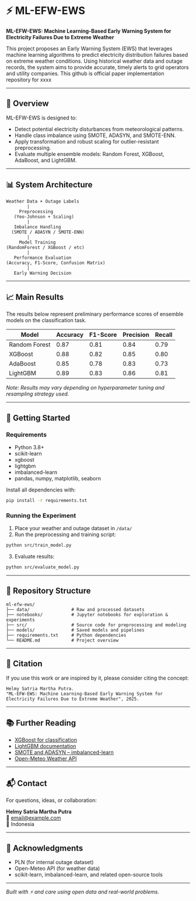 
# ⚡ ML-EFW-EWS

**ML-EFW-EWS: Machine Learning-Based Early Warning System for Electricity Failures Due to Extreme Weather**

This project proposes an Early Warning System (EWS) that leverages machine learning algorithms to predict electricity distribution failures based on extreme weather conditions. Using historical weather data and outage records, the system aims to provide accurate, timely alerts to grid operators and utility companies. This github is official paper implementation repository for xxxx

---

## 📌 Overview

ML-EFW-EWS is designed to:
- Detect potential electricity disturbances from meteorological patterns.
- Handle class imbalance using SMOTE, ADASYN, and SMOTE-ENN.
- Apply transformation and robust scaling for outlier-resistant preprocessing.
- Evaluate multiple ensemble models: Random Forest, XGBoost, AdaBoost, and LightGBM.

---

## 📊 System Architecture

```
Weather Data + Outage Labels
        |
     Preprocessing
   (Yeo-Johnson + Scaling)
        |
   Imbalance Handling
  (SMOTE / ADASYN / SMOTE-ENN)
        |
     Model Training
(RandomForest / XGBoost / etc)
        |
   Performance Evaluation
(Accuracy, F1-Score, Confusion Matrix)
        |
   Early Warning Decision
```

---

## 📈 Main Results

The results below represent preliminary performance scores of ensemble models on the classification task.

| Model         | Accuracy | F1-Score | Precision | Recall |
|---------------|----------|----------|-----------|--------|
| Random Forest | 0.87     | 0.81     | 0.84      | 0.79   |
| XGBoost       | 0.88     | 0.82     | 0.85      | 0.80   |
| AdaBoost      | 0.85     | 0.78     | 0.83      | 0.73   |
| LightGBM      | 0.89     | 0.83     | 0.86      | 0.81   |

*Note: Results may vary depending on hyperparameter tuning and resampling strategy used.*

---

## 🚀 Getting Started

### Requirements

- Python 3.8+
- scikit-learn
- xgboost
- lightgbm
- imbalanced-learn
- pandas, numpy, matplotlib, seaborn

Install all dependencies with:

```bash
pip install -r requirements.txt
```

### Running the Experiment

1. Place your weather and outage dataset in `/data/`
2. Run the preprocessing and training script:

```bash
python src/train_model.py
```

3. Evaluate results:

```bash
python src/evaluate_model.py
```

---

## 📂 Repository Structure

```
ml-efw-ews/
├── data/                # Raw and processed datasets
├── notebooks/           # Jupyter notebooks for exploration & experiments
├── src/                 # Source code for preprocessing and modeling
├── models/              # Saved models and pipelines
├── requirements.txt     # Python dependencies
└── README.md            # Project overview
```

---

## 📝 Citation

If you use this work or are inspired by it, please consider citing the concept:

```
Helmy Satria Martha Putra. 
"ML-EFW-EWS: Machine Learning-Based Early Warning System for Electricity Failures Due to Extreme Weather", 2025.
```

---

## 📚 Further Reading

- [XGBoost for classification](https://xgboost.readthedocs.io/)
- [LightGBM documentation](https://lightgbm.readthedocs.io/)
- [SMOTE and ADASYN – imbalanced-learn](https://imbalanced-learn.org/stable/)
- [Open-Meteo Weather API](https://open-meteo.com)

---

## 📬 Contact

For questions, ideas, or collaboration:

**Helmy Satria Martha Putra**  
📧 email@example.com  
📍 Indonesia

---

## 🙏 Acknowledgments

- PLN (for internal outage dataset)
- Open-Meteo API (for weather data)
- scikit-learn, imbalanced-learn, and related open-source tools

---

*Built with ⚡ and care using open data and real-world problems.*
